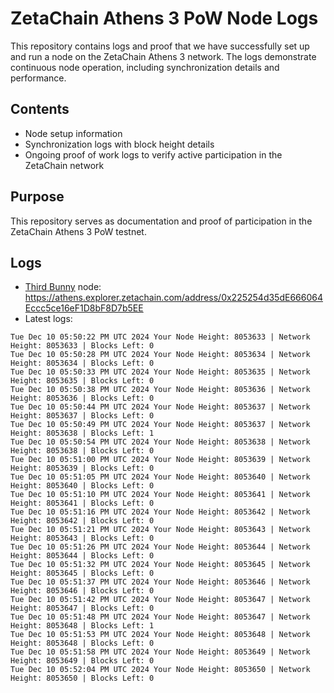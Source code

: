 # ZetaChain Athens 3 PoW Node Logs
This repository contains logs and proof that we have successfully set up and run a node on the ZetaChain Athens 3 network. The logs demonstrate continuous node operation, including synchronization details and performance.

## Contents
- Node setup information
- Synchronization logs with block height details
- Ongoing proof of work logs to verify active participation in the ZetaChain network

## Purpose
This repository serves as documentation and proof of participation in the ZetaChain Athens 3 PoW testnet.

## Logs

- [Third Bunny](https://thirdbunny.xyz/) node: https://athens.explorer.zetachain.com/address/0x225254d35dE666064Eccc5ce16eF1D8bF8D7b5EE
- Latest logs:
```
Tue Dec 10 05:50:22 PM UTC 2024 Your Node Height: 8053633 | Network Height: 8053633 | Blocks Left: 0
Tue Dec 10 05:50:28 PM UTC 2024 Your Node Height: 8053634 | Network Height: 8053634 | Blocks Left: 0
Tue Dec 10 05:50:33 PM UTC 2024 Your Node Height: 8053635 | Network Height: 8053635 | Blocks Left: 0
Tue Dec 10 05:50:38 PM UTC 2024 Your Node Height: 8053636 | Network Height: 8053636 | Blocks Left: 0
Tue Dec 10 05:50:44 PM UTC 2024 Your Node Height: 8053637 | Network Height: 8053637 | Blocks Left: 0
Tue Dec 10 05:50:49 PM UTC 2024 Your Node Height: 8053637 | Network Height: 8053638 | Blocks Left: 1
Tue Dec 10 05:50:54 PM UTC 2024 Your Node Height: 8053638 | Network Height: 8053638 | Blocks Left: 0
Tue Dec 10 05:51:00 PM UTC 2024 Your Node Height: 8053639 | Network Height: 8053639 | Blocks Left: 0
Tue Dec 10 05:51:05 PM UTC 2024 Your Node Height: 8053640 | Network Height: 8053640 | Blocks Left: 0
Tue Dec 10 05:51:10 PM UTC 2024 Your Node Height: 8053641 | Network Height: 8053641 | Blocks Left: 0
Tue Dec 10 05:51:16 PM UTC 2024 Your Node Height: 8053642 | Network Height: 8053642 | Blocks Left: 0
Tue Dec 10 05:51:21 PM UTC 2024 Your Node Height: 8053643 | Network Height: 8053643 | Blocks Left: 0
Tue Dec 10 05:51:26 PM UTC 2024 Your Node Height: 8053644 | Network Height: 8053644 | Blocks Left: 0
Tue Dec 10 05:51:32 PM UTC 2024 Your Node Height: 8053645 | Network Height: 8053645 | Blocks Left: 0
Tue Dec 10 05:51:37 PM UTC 2024 Your Node Height: 8053646 | Network Height: 8053646 | Blocks Left: 0
Tue Dec 10 05:51:42 PM UTC 2024 Your Node Height: 8053647 | Network Height: 8053647 | Blocks Left: 0
Tue Dec 10 05:51:48 PM UTC 2024 Your Node Height: 8053647 | Network Height: 8053648 | Blocks Left: 1
Tue Dec 10 05:51:53 PM UTC 2024 Your Node Height: 8053648 | Network Height: 8053648 | Blocks Left: 0
Tue Dec 10 05:51:58 PM UTC 2024 Your Node Height: 8053649 | Network Height: 8053649 | Blocks Left: 0
Tue Dec 10 05:52:04 PM UTC 2024 Your Node Height: 8053650 | Network Height: 8053650 | Blocks Left: 0
```

